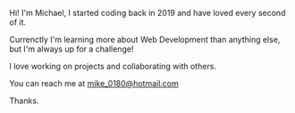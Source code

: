Hi! I'm Michael, I started coding back in 2019 and have loved every second of it.

Currenctly I'm learning more about Web Development than anything else, but I'm always up for a challenge!

I love working on projects and collaborating with others.

You can reach me at mike_0180@hotmail.com

Thanks.

<!---
mike0180/mike0180 is a ✨ special ✨ repository because its `README.md` (this file) appears on your GitHub profile.
You can click the Preview link to take a look at your changes.
--->
